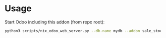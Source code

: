 # Usage

Start Odoo including this addon (from repo root):

```bash
python3 scripts/nix_odoo_web_server.py --db-name mydb --addon sale_stock_picking_note
```
